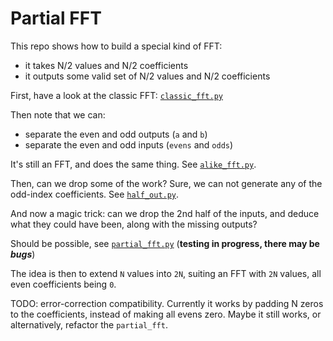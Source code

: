 # Partial FFT

This repo shows how to build a special kind of FFT:
- it takes N/2 values and N/2 coefficients
- it outputs some valid set of N/2 values and N/2 coefficients

First, have a look at the classic FFT: [`classic_fft.py`](classic_fft.py)

Then note that we can:
 - separate the even and odd outputs (`a` and `b`)
 - separate the even and odd inputs (`evens` and `odds`)
 
It's still an FFT, and does the same thing.
See [`alike_fft.py`](alike_fft.py).

Then, can we drop some of the work? Sure,
we can not generate any of the odd-index coefficients.
See [`half_out.py`](half_out_fft.py).

And now a magic trick: can we drop the 2nd half of the inputs,
 and deduce what they could have been, along with the missing outputs?

Should be possible, see [`partial_fft.py`](partial_fft.py) (**testing in progress, there may be _bugs_**)

The idea is then to extend `N` values into `2N`, suiting an FFT with `2N` values, all even coefficients being `0`.

TODO: error-correction compatibility. Currently it works by padding N zeros to the coefficients, instead of making all evens zero.
Maybe it still works, or alternatively, refactor the `partial_fft`.

